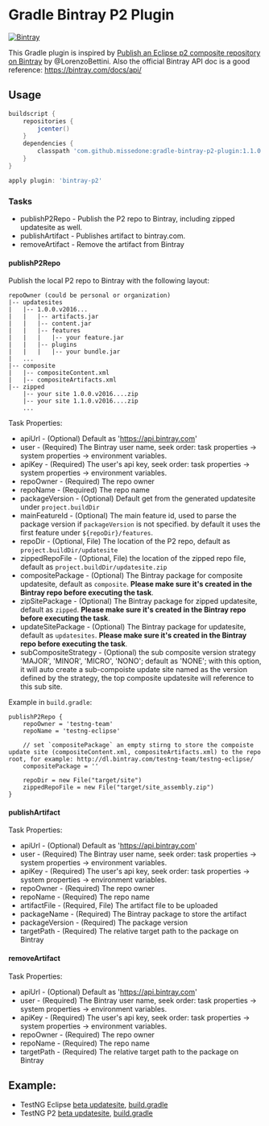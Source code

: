 Gradle Bintray P2 Plugin
====

[![Bintray](https://api.bintray.com/packages/missedone/gradle-plugins/gradle-bintray-p2-plugin/images/download.svg)](https://bintray.com/missedone/gradle-plugins/gradle-bintray-p2-plugin/_latestVersion)

This Gradle plugin is inspired by [Publish an Eclipse p2 composite repository on Bintray](http://www.lorenzobettini.it/2016/02/publish-an-eclipse-p2-composite-repository-on-bintray/) by @LorenzoBettini.
Also the official Bintray API doc is a good reference: https://bintray.com/docs/api/

## Usage

```groovy
buildscript {
    repositories {
        jcenter()
    }
    dependencies {
        classpath 'com.github.missedone:gradle-bintray-p2-plugin:1.1.0'
    }
}

apply plugin: 'bintray-p2'
```

### Tasks

* publishP2Repo - Publish the P2 repo to Bintray, including zipped updatesite as well.
* publishArtifact - Publishes artifact to bintray.com.
* removeArtifact - Remove the artifact from Bintray

#### publishP2Repo

Publish the local P2 repo to Bintray with the following layout:
```
repoOwner (could be personal or organization)
|-- updatesites
|   |-- 1.0.0.v2016...
|   |   |-- artifacts.jar
|   |   |-- content.jar
|   |   |-- features
|   |   |   |-- your feature.jar
|   |   |-- plugins
|   |   |   |-- your bundle.jar
|   ...
|-- composite
|   |-- compositeContent.xml
|   |-- compositeArtifacts.xml
|-- zipped
    |-- your site 1.0.0.v2016....zip
    |-- your site 1.1.0.v2016....zip
    ...
```

Task Properties:
* apiUrl - (Optional) Default as 'https://api.bintray.com'
* user - (Required) The Bintray user name, seek order: task properties -> system properties -> environment variables.
* apiKey - (Required) The user's api key, seek order: task properties -> system properties -> environment variables.
* repoOwner - (Required) The repo owner
* repoName - (Required) The repo name
* packageVersion - (Optional) Default get from the generated updatesite under `project.buildDir`
* mainFeatureId - (Optional) The main feature id, used to parse the package version if `packageVersion` is not specified. by default it uses the first feature under `${repoDir}/features`.
* repoDir - (Optional, File) The location of the P2 repo, default as `project.buildDir/updatesite`
* zippedRepoFile - (Optional, File) the location of the zipped repo file, default as `project.buildDir/updatesite.zip`
* compositePackage - (Optional) The Bintray package for composite updatesite, default as `composite`. **Please make sure it's created in the Bintray repo before executing the task**.
* zipSitePackage - (Optional) The Bintray package for zipped updatesite, default as `zipped`. **Please make sure it's created in the Bintray repo before executing the task**.
* updateSitePackage - (Optional) The Bintray package for updatesite, default as `updatesites`. **Please make sure it's created in the Bintray repo before executing the task**.
* subCompositeStrategy - (Optional) the sub composite version strategy 'MAJOR', 'MINOR', 'MICRO', 'NONO'; default as 'NONE'; with this option, it will auto create a sub-compoiste update site named as the version defined by the strategy, the top composite updatesite will reference to this sub site.

Example in `build.gradle`:
```
publishP2Repo {
	repoOwner = 'testng-team'
	repoName = 'testng-eclipse'

	// set `compositePackage` an empty stirng to store the compoiste update site (compositeContent.xml, compositeArtifacts.xml) to the repo root, for example: http://dl.bintray.com/testng-team/testng-eclipse/
	compositePackage = ''

    repoDir = new File("target/site")
    zippedRepoFile = new File("target/site_assembly.zip")
}
```

#### publishArtifact

Task Properties:
* apiUrl - (Optional) Default as 'https://api.bintray.com'
* user - (Required) The Bintray user name, seek order: task properties -> system properties -> environment variables.
* apiKey - (Required) The user's api key, seek order: task properties -> system properties -> environment variables.
* repoOwner - (Required) The repo owner
* repoName - (Required) The repo name
* artifactFile - (Required, File) The artifact file to be uploaded
* packageName - (Required) The Bintray package to store the artifact
* packageVersion - (Required) The package version 
* targetPath - (Required) The relative target path to the package on Bintray

#### removeArtifact

Task Properties:
* apiUrl - (Optional) Default as 'https://api.bintray.com'
* user - (Required) The Bintray user name, seek order: task properties -> system properties -> environment variables.
* apiKey - (Required) The user's api key, seek order: task properties -> system properties -> environment variables.
* repoOwner - (Required) The repo owner
* repoName - (Required) The repo name
* targetPath - (Required) The relative target path to the package on Bintray

## Example:

* TestNG Eclipse [beta updatesite](http://dl.bintray.com/testng-team/testng-eclipse/), [build.gradle](https://github.com/cbeust/testng-eclipse/blob/master/testng-eclipse-update-site/build.gradle)
* TestNG P2 [beta updatesite](http://dl.bintray.com/testng-team/testng-p2-beta/), [build.gradle](https://github.com/testng-team/testng-p2/blob/master/build.gradle)
